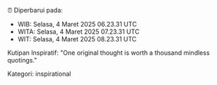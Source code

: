 ⏰ Diperbarui pada:
- WIB: Selasa, 4 Maret 2025 06.23.31 UTC
- WITA: Selasa, 4 Maret 2025 07.23.31 UTC
- WIT: Selasa, 4 Maret 2025 08.23.31 UTC

Kutipan Inspiratif:
"One original thought is worth a thousand mindless quotings."


Kategori: inspirational

